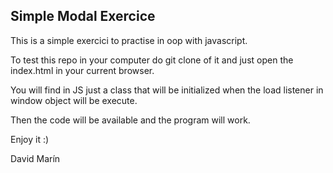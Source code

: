 ## Simple Modal Exercice
This is a simple exercici to practise in oop with javascript.

To test this repo in your computer do git clone of it and just open the index.html in your current browser.

You will find in JS just a class that will be initialized when the load listener in window object will be execute.

Then the code will be available and the program will work.

Enjoy it :)

David Marín
